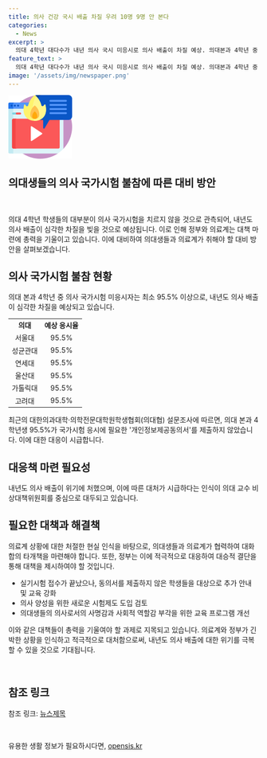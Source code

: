 ```yaml
---
title: 의사 건강 국시 배출 차질 우려 10명 9명 안 본다
categories:
  - News
excerpt: >
  의대 4학년 대다수가 내년 의사 국시 미응시로 의사 배출이 차질 예상. 의대본과 4학년 중 95.5% 이상 국시 미응시 예상. 최근 설문조사 결과, 응답자 95.5%가 개인정보 제공 동의서 미제출. 이에 의대 교수 비상대책위원회 비대위는 정부에 대책 촉구. 2020년에도 실기 시험 미응시자 2천700여명. 정부의 결단력 필요 강조. (사진=)
feature_text: >
  의대 4학년 대다수가 내년 의사 국시 미응시로 의사 배출이 차질 예상. 의대본과 4학년 중 95.5% 이상 국시 미응시 예상. 최근 설문조사 결과, 응답자 95.5%가 개인정보 제공 동의서 미제출. 이에 의대 교수 비상대책위원회 비대위는 정부에 대책 촉구. 2020년에도 실기 시험 미응시자 2천700여명. 정부의 결단력 필요 강조. (사진=)
image: '/assets/img/newspaper.png'
---
```


<p><img src="/assets/img/news.png" alt="rentncar 속보" /></p>

<h2>의대생들의 의사 국가시험 불참에 따른 대비 방안</h2>

<p data-ke-size="size16">&nbsp;</p>

<p>의대 4학년 학생들의 대부분이 의사 국가시험을 치르지 않을 것으로 관측되어, 내년도 의사 배출이 심각한 차질을 빚을 것으로 예상됩니다. 이로 인해 정부와 의료계는 대책 마련에 총력을 기울이고 있습니다. 이에 대비하여 의대생들과 의료계가 취해야 할 대비 방안을 살펴보겠습니다.</p>

<h2 data-ke-size="size24">의사 국가시험 불참 현황</h2>

<p data-ke-size="size16">의대 본과 4학년 중 의사 국가시험 미응시자는 최소 95.5% 이상으로, 내년도 의사 배출이 심각한 차질을 예상되고 있습니다.</p>

<table>
<tbody>
<tr>
<td style="text-align: center; height: 17px;"><b>의대</b></td>
<td style="text-align: center; height: 17px;"><b>예상 응시율</b></td>
</tr>
<tr>
<td style="text-align: center; height: 17px;">서울대</td>
<td style="text-align: center; height: 17px;">95.5%</td>
</tr>
<tr>
<td style="text-align: center; height: 17px;">성균관대</td>
<td style="text-align: center; height: 17px;">95.5%</td>
</tr>
<tr>
<td style="text-align: center; height: 17px;">연세대</td>
<td style="text-align: center; height: 17px;">95.5%</td>
</tr>
<tr>
<td style="text-align: center; height: 17px;">울산대</td>
<td style="text-align: center; height: 17px;">95.5%</td>
</tr>
<tr>
<td style="text-align: center; height: 17px;">가톨릭대</td>
<td style="text-align: center; height: 17px;">95.5%</td>
</tr>
<tr>
<td style="text-align: center; height: 17px;">고려대</td>
<td style="text-align: center; height: 17px;">95.5%</td>
</tr>
</tbody>
</table>

<p data-ke-size="size16">최근의 대한의과대학·의학전문대학원학생협회(의대협) 설문조사에 따르면, 의대 본과 4학년생 95.5%가 국가시험 응시에 필요한 '개인정보제공동의서'를 제출하지 않았습니다. 이에 대한 대응이 시급합니다.</p>

<h2 data-ke-size="size24">대응책 마련 필요성</h2>

<p data-ke-size="size16">내년도 의사 배출이 위기에 처했으며, 이에 따른 대처가 시급하다는 인식이 의대 교수 비상대책위원회를 중심으로 대두되고 있습니다.</p>

<h2 data-ke-size="size24">필요한 대책과 해결책</h2>

<p data-ke-size="size16">의료계 상황에 대한 처절한 현실 인식을 바탕으로, 의대생들과 의료계가 협력하여 대화합의 타개책을 마련해야 합니다. 또한, 정부는 이에 적극적으로 대응하여 대승적 결단을 통해 대책을 제시하여야 할 것입니다.</p>

<ul>
<li>실기시험 접수가 끝났으나, 동의서를 제출하지 않은 학생들을 대상으로 추가 안내 및 교육 강화</li>
<li>의사 양성을 위한 새로운 시험제도 도입 검토</li>
<li>의대생들의 의사로서의 사명감과 사회적 역할감 부각을 위한 교육 프로그램 개선</li>
</ul>

<p data-ke-size="size16">이와 같은 대책들이 총력을 기울여야 할 과제로 지목되고 있습니다. 의료계와 정부가 긴박한 상황을 인식하고 적극적으로 대처함으로써, 내년도 의사 배출에 대한 위기를 극복할 수 있을 것으로 기대됩니다.</p>

<p data-ke-size="size16">&nbsp;</p>

<h2>참조 링크</h2>

<p>참조 링크: <a href='https://www.example.com/'>뉴스제목</a></p>

<p data-ke-size="size16">&nbsp;</p>
유용한 생활 정보가 필요하시다면, <a href="https://opensis.kr" rel="dofollow">opensis.kr</a>


